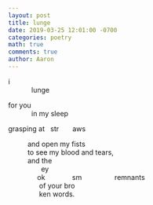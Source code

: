 ```yaml
---
layout: post
title: lunge
date: 2019-03-25 12:01:00 -0700
categories: poetry 
math: true
comments: true
author: Aaron
---
```



i  
&nbsp;&nbsp;&nbsp;&nbsp;&nbsp;&nbsp;&nbsp;&nbsp;&nbsp;&nbsp;&nbsp;&nbsp;lunge  

for you  
&nbsp;&nbsp;&nbsp;&nbsp;&nbsp;&nbsp;&nbsp;&nbsp;&nbsp;&nbsp;&nbsp;&nbsp;in my sleep  

grasping at 
&nbsp;&nbsp;str
&nbsp;&nbsp;&nbsp;&nbsp;&nbsp;&nbsp;aws   

&nbsp;&nbsp;&nbsp;&nbsp;&nbsp;&nbsp;&nbsp;&nbsp;&nbsp;&nbsp;and open my fists  
&nbsp;&nbsp;&nbsp;&nbsp;&nbsp;&nbsp;&nbsp;&nbsp;&nbsp;&nbsp;to see my blood and tears,  
&nbsp;&nbsp;&nbsp;&nbsp;&nbsp;&nbsp;&nbsp;&nbsp;&nbsp;&nbsp;and the  
&nbsp;&nbsp;&nbsp;&nbsp;&nbsp;&nbsp;&nbsp;&nbsp;&nbsp;&nbsp;&nbsp;&nbsp;&nbsp;&nbsp;&nbsp;&nbsp;&nbsp;ey  
&nbsp;&nbsp;&nbsp;&nbsp;&nbsp;&nbsp;&nbsp;&nbsp;&nbsp;&nbsp;&nbsp;&nbsp;&nbsp;&nbsp;&nbsp;ok
&nbsp;&nbsp;&nbsp;&nbsp;&nbsp;&nbsp;&nbsp;&nbsp;&nbsp;&nbsp;&nbsp;&nbsp;&nbsp;sm
&nbsp;&nbsp;&nbsp;&nbsp;&nbsp;&nbsp;&nbsp;&nbsp;&nbsp;&nbsp;&nbsp;&nbsp;&nbsp;&nbsp;&nbsp;&nbsp;remnants  
&nbsp;&nbsp;&nbsp;&nbsp;&nbsp;&nbsp;&nbsp;&nbsp;&nbsp;&nbsp;&nbsp;&nbsp;&nbsp;&nbsp;&nbsp;&nbsp;of your bro  
&nbsp;&nbsp;&nbsp;&nbsp;&nbsp;&nbsp;&nbsp;&nbsp;&nbsp;&nbsp;&nbsp;&nbsp;&nbsp;&nbsp;&nbsp;&nbsp;ken words.
